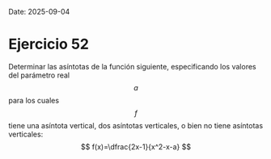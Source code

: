 Date: 2025-09-04

# Ejercicio 52


Determinar las asíntotas de la función siguiente, especificando los valores del parámetro real $$a$$ para los cuales $$f$$ tiene una asíntota vertical, dos asíntotas verticales, o bien no tiene asíntotas verticales:
$$
f(x)=\dfrac{2x-1}{x^2-x-a}
$$